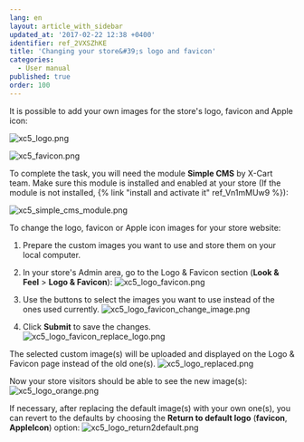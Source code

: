 ```yaml
---
lang: en
layout: article_with_sidebar
updated_at: '2017-02-22 12:38 +0400'
identifier: ref_2VXSZhKE
title: 'Changing your store&#39;s logo and favicon'
categories:
  - User manual
published: true
order: 100
---
```


It is possible to add your own images for the store's logo, favicon and Apple icon:

![xc5_logo.png]({{site.baseurl}}/attachments/ref_2VXSZhKE/xc5_logo.png)

![xc5_favicon.png]({{site.baseurl}}/attachments/ref_2VXSZhKE/xc5_favicon.png)

To complete the task, you will need the module **Simple CMS** by X-Cart team. Make sure this module is installed and enabled at your store (If the module is not installed, {% link "install and activate it" ref_Vn1mMUw9 %}):

![xc5_simple_cms_module.png]({{site.baseurl}}/attachments/ref_2VXSZhKE/xc5_simple_cms_module.png)

To change the logo, favicon or Apple icon images for your store website:

1.  Prepare the custom images you want to use and store them on your local computer.

2.  In your store's Admin area, go to the Logo & Favicon section (**Look & Feel** > **Logo & Favicon**):
    ![xc5_logo_favicon.png]({{site.baseurl}}/attachments/ref_2VXSZhKE/xc5_logo_favicon.png)
    
3.  Use the buttons to select the images you want to use instead of the ones used currently.
    ![xc5_logo_favicon_change_image.png]({{site.baseurl}}/attachments/ref_2VXSZhKE/xc5_logo_favicon_change_image.png)

4.  Click **Submit** to save the changes. 
    ![xc5_logo_favicon_replace_logo.png]({{site.baseurl}}/attachments/ref_2VXSZhKE/xc5_logo_favicon_replace_logo.png)

The selected custom image(s) will be uploaded and displayed on the Logo & Favicon page instead of the old one(s). 
    ![xc5_logo_replaced.png]({{site.baseurl}}/attachments/ref_2VXSZhKE/xc5_logo_replaced.png)

Now your store visitors should be able to see the new image(s):
    ![xc5_logo_orange.png]({{site.baseurl}}/attachments/ref_2VXSZhKE/xc5_logo_orange.png)
    
If necessary, after replacing the default image(s) with your own one(s), you can revert to the defaults by choosing the **Return to default logo** (**favicon**, **AppleIcon**) option:
    ![xc5_logo_return2default.png]({{site.baseurl}}/attachments/ref_2VXSZhKE/xc5_logo_return2default.png)



    